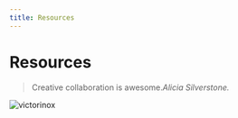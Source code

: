```yaml
---
title: Resources
---
```

# Resources

> Creative collaboration is awesome.<cite>Alicia Silverstone.</cite>

![victorinox](/images/victorinox.svg)
